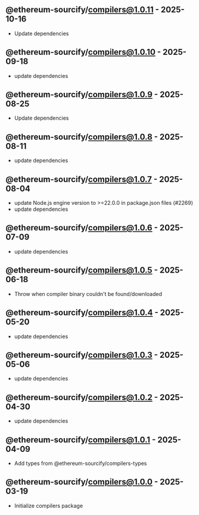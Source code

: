 

## @ethereum-sourcify/compilers@1.0.11 - 2025-10-16

- Update dependencies

## @ethereum-sourcify/compilers@1.0.10 - 2025-09-18

- update dependencies

## @ethereum-sourcify/compilers@1.0.9 - 2025-08-25

- Update dependencies

## @ethereum-sourcify/compilers@1.0.8 - 2025-08-11

- update dependencies

## @ethereum-sourcify/compilers@1.0.7 - 2025-08-04

- update Node.js engine version to >=22.0.0 in package.json files (#2269)
- update dependencies

## @ethereum-sourcify/compilers@1.0.6 - 2025-07-09

- update dependencies

## @ethereum-sourcify/compilers@1.0.5 - 2025-06-18

- Throw when compiler binary couldn't be found/downloaded

## @ethereum-sourcify/compilers@1.0.4 - 2025-05-20

- update dependencies

## @ethereum-sourcify/compilers@1.0.3 - 2025-05-06

- update dependencies

## @ethereum-sourcify/compilers@1.0.2 - 2025-04-30

- update dependencies

## @ethereum-sourcify/compilers@1.0.1 - 2025-04-09

- Add types from @ethereum-sourcify/compilers-types

## @ethereum-sourcify/compilers@1.0.0 - 2025-03-19

- Initialize compilers package
